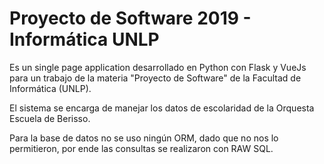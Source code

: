# Proyecto de Software 2019 - Informática UNLP

Es un single page application desarrollado en Python con Flask y VueJs para un trabajo de la materia "Proyecto de Software" de la Facultad de Informática (UNLP).

El sistema se encarga de manejar los datos de escolaridad de la Orquesta Escuela de Berisso.

Para la base de datos no se uso ningún ORM, dado que no nos lo permitieron, por ende las consultas se realizaron con RAW SQL. 
